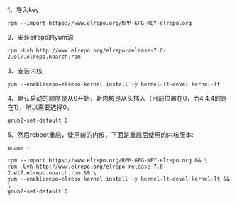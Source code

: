 1、导入key
```
rpm --import https://www.elrepo.org/RPM-GPG-KEY-elrepo.org  
```

2、安装elrepo的yum源
```
rpm -Uvh http://www.elrepo.org/elrepo-release-7.0-2.el7.elrepo.noarch.rpm  
```
3、安装内核
```
yum --enablerepo=elrepo-kernel install -y kernel-lt-devel kernel-lt 
```
4、默认启动的顺序是从0开始，新内核是从头插入（目前位置在0，而4.4.4的是在1），所以需要选择0。
```
grub2-set-default 0  
```
5、然后reboot重启，使用新的内核，下面是重启后使用的内核版本:
```
uname -r  
```

```.env
rpm --import https://www.elrepo.org/RPM-GPG-KEY-elrepo.org && \
rpm -Uvh http://www.elrepo.org/elrepo-release-7.0-2.el7.elrepo.noarch.rpm && \
yum --enablerepo=elrepo-kernel install -y kernel-lt-devel kernel-lt && \
grub2-set-default 0 

```